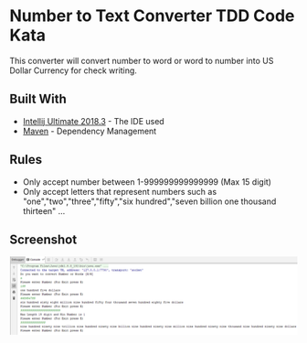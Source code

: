 # Number to Text Converter TDD Code Kata
This converter will convert number to word or word to number into US Dollar Currency for check writing.

## Built With

* [Intellij Ultimate 2018.3](https://www.jetbrains.com/idea/) - The IDE used
* [Maven](https://maven.apache.org/) - Dependency Management

## Rules

* Only accept number between 1-999999999999999 (Max 15 digit)
* Only accept letters that represent numbers such as "one","two","three","fifty","six hundred","seven billion one thousand thirteen" ...

## Screenshot

![alt text](https://raw.githubusercontent.com/muhammedOzbilici/NumberToText/master/src/main/resources/images/screenshot.png)

